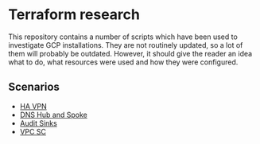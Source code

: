 # Terraform research

This repository contains a number of scripts which have been used to investigate GCP installations.  They are not routinely updated, so a lot of them will probably be outdated.  However, it should give the reader an idea what to do, what resources were used and how they were configured.

## Scenarios
* [HA VPN](./ha_vpn_tunnel/)
* [DNS Hub and Spoke](./dns_hub_spoke)
* [Audit Sinks](./audit_sink)
* [VPC SC](./vpc_sc)

